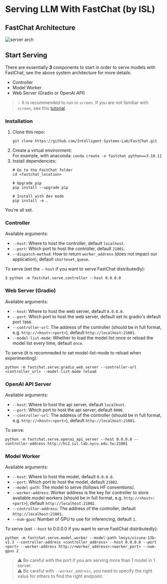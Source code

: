 # Serving LLM With FastChat (by ISL)

## FastChat Architecture

![server arch](assets/server_arch.png)

## Start Serving

There are essentially **3** components to start in order to serve models with FastChat, see the above system architecture for more details:
- Controller
- Model Worker
- Web Server (Gradio or OpenAI API)

> :bulb: It is recommended to run in `screen`. If you are not familiar with `screen`, see this [tutorial](https://linuxize.com/post/how-to-use-linux-screen/).

### Installation

1. Clone this repo:  
   ```
   git clone https://github.com/Intelligent-Systems-Lab/FastChat.git
   ```
2. Create a virtual environment:  
   For example, with anaconda: `conda create -n fastchat python==3.10.11`
3. Install dependencies:
   ```
   # Go to the FastChat folder
   cd <fastchat_location>

   # Upgrade pip
   pip install --upgrade pip
   
   # Install with dev mode
   pip install -e .
   ```

You're all set.

### Controller

Available arguments:
- `--host`: Where to host the controller, default `localhost`.
- `--port`: Which port to host the controller, default `21001`.
- `--dispatch-method`: How to return `worker_address` (does not impact our application), default `shorteset_queue`.

To serve (set the `--host` if you want to serve FastChat distributedly):
```
$ python -m fastchat.serve.controller --host 0.0.0.0
```


### Web Server (Gradio)

Available arguments:
- `--host`: Where to host the web server, default `0.0.0.0`.
- `--port`: Which port to host the web server, default set to gradio's default port `7860`.
- `--controller-url`: The address of the controller (should be in full format, e.g. `http://<host>:<port>`), default `http://localhost:21001`.
- `--model-list-mode`: Whether to load the model list once or reload the model list every time, default `once`.

To serve (it is recommeded to set model-list-mode to reload when experimenting):
```
python -m fastchat.serve.gradio_web_server --controller-url <controller_url> --model-list-mode reload
```


### OpenAI API Server

Available arguments:
- `--host`: Where to host the api server, default `localhost`.
- `--port`: Which port to host the api server, default `8000`.
- `--controller-url`: The address of the controller (should be in full format, e.g. `http://<host>:<port>`), default `http://localhost:21001`.

To serve:
```
python -m fastchat.serve.openai_api_server --host 0.0.0.0 --controller-address http://hc2.isl.lab.nycu.edu.tw:21001
```


### Model Worker

Available arguments:
- `--host`: Where to host the model, default `0.0.0.0`.
- `--port`: Which port to host the model, default `21002`.
- `--model-path`: The model to serve (follows HF conventions).
- `--worker-address`: Worker address is the key for controller to store available model workers (should be in full format, e.g. `http://<host>:<port>`), default `http://localhost:21002`.
- `--controller-address`: The address of the controller, default `http://localhost:21001`.
- `--num-gpus`: Number of GPU to use for inferencing, default `1`.

To serve (set `--host` to 0.0.0.0 if you want to serve FastChat distributedly):
```
python -m fastchat.serve.model_worker --model-path lmsys/vicuna-13b-v1.3 --controller-address <controller_address> --host 0.0.0.0 --port <port> --worker-address http://<worker_address>:<worker_port> --num-gpus 2
```

> :warning: Be careful with the port if you are serving more than 1 model in 1 server.  
> :warning: Be careful with `--worker_address`, you need to specify the right value for others to find the right endpoint.
